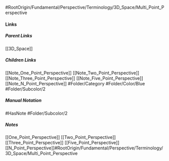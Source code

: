 #RootOrigin/Fundamental/Perspective/Terminology/3D_Space/Multi_Point_Perspective
#### Links
##### Parent Links
[[3D_Space]]
##### Children Links
[[Note_One_Point_Perspective]]
[[Note_Two_Point_Perspective]]
[[Note_Three_Point_Perspective]]
[[Note_Five_Point_Perspective]]
[[Note_N_Point_Perspective]]
#Folder/Category
#Folder/Color/Blue
#Folder/Subcolor/2
##### Manual Notation
#HasNote
#Folder/Subcolor/2
##### Notes
[[One_Point_Perspective]]
[[Two_Point_Perspective]]
[[Three_Point_Perspective]]
[[Five_Point_Perspective]]
[[N_Point_Perspective]]#RootOrigin/Fundamental/Perspective/Terminology/3D_Space/Multi_Point_Perspective
